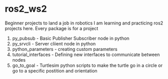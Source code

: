 # ros2_ws2
Beginner projects to land a job in robotics
I am learning and practicing ros2 projects here.
Every package is for a project
1) py_pubsub - Basic Publisher Subscriber node in python
2) py_srvcli - Server cliient node in python
3) python_parameters - creating custom parameters
4) tutorial_interfaces - Defining new interfaces to communicate between nodes
5) go_to_goal - Turtlesim python scripts to make the turtle go in a circle or go to a specific postition and orientation
